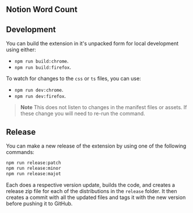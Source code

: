 ## Notion Word Count

## Development

You can build the extension in it's unpacked form for local development using either:
* `npm run build:chrome`.
* `npm run build:firefox`.

To watch for changes to the `css` or `ts` files, you can use:
* `npm run dev:chrome`.
* `npm run dev:firefox`.
> **Note**
> This does not listen to changes in the manifest files or assets. If these change you will need to re-run the command.

## Release

You can make a new release of the extension by using one of the following commands:
```sh
npm run release:patch
npm run release:minor
npm run release:majot
```

Each does a respective version update, builds the code, and creates a release zip file for each of the distributions in the `release` folder. It then creates a commit with all the updated files and tags it with the new version before pushing it to GitHub.
